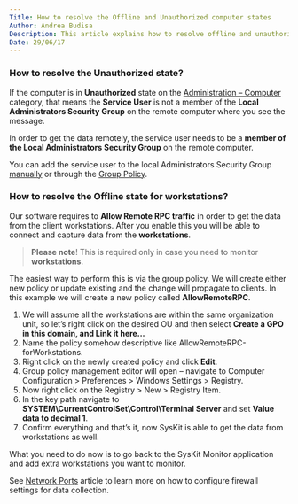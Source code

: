 ```yaml
---
Title: How to resolve the Offline and Unauthorized computer states
Author: Andrea Budisa
Description: This article explains how to resolve offline and unauthorized computer states. 
Date: 29/06/17
---
```

### How to resolve the Unauthorized state?

If the computer is in __Unauthorized__ state on the [Administration – Computer](#internal/get-to-know-syskit-monitor/administration/servers-and-groups) category, that means the __Service User__ is not a member of the __Local Administrators Security Group__ on the remote computer where you see the message.

In order to get the data remotely, the service user needs to be a __member of the Local Administrators Security Group__ on the remote computer.

You can add the service user to the local Administrators Security Group [manually](#internal/how-to/service-accounts/add-service-user-manually) or through the [Group Policy](#internal/how-to/service-accounts/add-service-user-group-policy).

### How to resolve the Offline state for workstations?

Our software requires to __Allow Remote RPC traffic__ in order to get the data from the client workstations. After you enable this you will be able to connect and capture data from the __workstations__.

> __Please note__! This is required only in case you need to monitor __workstations__.
 
The easiest way to perform this is via the group policy. We will create either new policy or update existing and the change will propagate to clients. In this example we will create a new policy called __AllowRemoteRPC__.

1. We will assume all the workstations are within the same organization unit, so let’s right click on the desired OU and then select __Create a GPO in this domain, and Link it here…__
1. Name the policy somehow descriptive like AllowRemoteRPC-forWorkstations.
1. Right click on the newly created policy and click __Edit__.
1. Group policy management editor will open – navigate to Computer Configuration > Preferences > Windows Settings > Registry.
1. Now right click on the Registry > New > Registry Item.
1. In the key path navigate to __SYSTEM\CurrentControlSet\Control\Terminal Server__ and set __Value data to decimal 1__.
1. Confirm everything and that’s it, now SysKit is able to get the data from workstations as well.

What you need to do now is to go back to the SysKit Monitor application and add extra workstations you want to monitor.

See [Network Ports](#internal/troubleshooting/network-ports) article to learn more on how to configure firewall settings for data collection.
